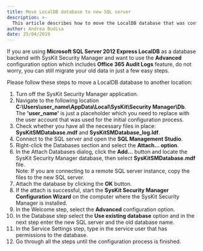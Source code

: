 ```yaml
---
title: Move LocalDB database to new SQL server
description: >-
  This article describes how to move the LocalDB database that was configured with SysKit Security Manager to a new SQL server.
author: Andrea Budisa
date: 25/04/2019
---
```


If you are using **Microsoft SQL Server 2012 Express LocalDB** as a database backend with SysKit Security Manager and want to use the **Advanced** configuration option which includes **Office 365 Audit Logs** feature, do not worry, you can still migrate your old data in just a few easy steps.

Please follow these steps to move a LocalDB database to another location:

1. Turn off the SysKit Security Manager application.
2. Navigate to the following location **C:\Users\user_name\AppData\Local\SysKit\Security Manager\Db**. The **'user_name'** is just a placeholder which you need to replace with the user account that was used for the initial configuration process. 
3. Check whether you have all the necessary files in place: **SysKitSMDatabase.mdf** and **SysKitSMDatabase_log.ldf**.  
4. Connect to the SQL server and open the **SQL Management Studio**.
5. Right-click the Databases section and select the **Attach... option**.
6. In the Attach Databases dialog, click the **Add...** button and locate the SysKit Security Manager database, then select **SysKitSMDatabase.mdf** file.  
Note: If you are connecting to a remote SQL server instance, copy the files to the new SQL server.
7. Attach the database by clicking the **OK** button.
8. If the attach is successful, start the **SysKit Security Manager Configuration Wizard** on the computer where the SysKit Security Manager is installed.
9. In the Welcome step, select the **Advanced** configuration option.
10. In the Database step select the **Use existing database** option and in the next step enter the new SQL server and the old database name.
11. In the Service Settings step, type in the service user that has permissions to the database.
12. Go through all the steps until the configuration process is finished.